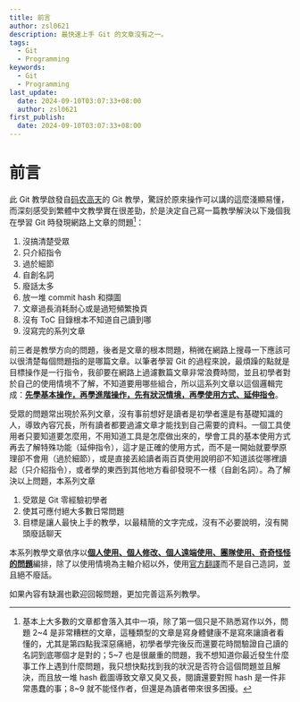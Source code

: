 ```yaml
---
title: 前言
author: zsl0621
description: 最快速上手 Git 的文章沒有之一。
tags:
  - Git
  - Programming
keywords:
  - Git
  - Programming
last_update:
  date: 2024-09-10T03:07:33+08:00
  author: zsl0621
first_publish:
  date: 2024-09-10T03:07:33+08:00
---
```


# 前言

此 Git 教學啟發自[码农高天](https://www.youtube.com/watch?v=uj8hjLyEBmU)的 Git 教學，驚訝於原來操作可以講的這麼淺顯易懂，而深刻感受到繁體中文教學實在很差勁，於是決定自己寫一篇教學解決以下幾個我在學習 Git 時發現網路上文章的問題[^note]：

1. 沒搞清楚受眾
2. 只介紹指令
3. 過於細節
4. 自創名詞
5. 廢話太多
6. 放一堆 commit hash 和擷圖
7. 文章過長消耗耐心或是過短頻繁換頁
8. 沒有 ToC 目錄根本不知道自己讀到哪
9. 沒寫完的系列文章

[^note]: 基本上大多數的文章都會落入其中一項，除了第一個只是不熟悉寫作以外，問題 2\~4 是非常糟糕的文章，這種類型的文章是寫身體健康不是寫來讓讀者看懂的，尤其是第四點我深惡痛絕，初學者學完後反而還要花時間驗證自己讀的名詞到底哪個才是對的；5\~7 也是很嚴重的問題，我不想知道你最近發生什麼事工作上遇到什麼問題，我只想快點找到我的狀況是否符合這個問題並且解決，而且放一堆 hash 截圖導致文章又臭又長，閱讀還要對照 hash 是一件非常愚蠢的事；8\~9 就不能怪作者，但還是為讀者帶來很多困擾。

前三者是教學方向的問題，後者是文章的根本問題，稍微在網路上搜尋一下應該可以很清楚每個問題指的是哪篇文章。以筆者學習 Git 的過程來說，最煩躁的點就是目標操作是一行指令，我卻要在網路上過濾數篇文章非常浪費時間，並且初學者對於自己的使用情境不了解，不知道要用哪些組合，所以這系列文章以這個邏輯完成：<u>**先學基本操作，再學進階操作，先有狀況情境，再學使用方式、延伸指令**</u>。

受眾的問題常出現於系列文章，沒有事前想好是讀者是初學者還是有基礎知識的人，導致內容冗長，所有讀者都要過濾文章才能找到自己需要的資料。一個工具使用者只要知道要怎麼用，不用知道工具是怎麼做出來的，學會工具的基本使用方式再去了解特殊功能（延伸指令），這才是正確的使用方式，而不是一開始就要學原理卻不會用（過於細節），或是直接丟給讀者兩百頁使用說明卻不知道該從哪裡讀起（只介紹指令），或者學的東西到其他地方看卻發現不一樣（自創名詞）。為了解決以上問題，本系列文章

1. 受眾是 Git 零經驗初學者
2. 使其可應付絕大多數日常問題
3. 目標是讓人最快上手的教學，以最精簡的文字完成，沒有不必要說明，沒有開頭廢話聊天

本系列教學文章依序以<u>**個人使用、個人修改、個人遠端使用、團隊使用、奇奇怪怪的問題**</u>編排，除了以使用情境為主軸介紹以外，使用[官方翻譯](https://git-scm.com/book/zh/v2)而不是自己造詞，並且絕不廢話。

如果內容有缺漏也歡迎回報問題，更加完善這系列教學。
